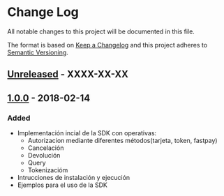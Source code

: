 # Change Log
All notable changes to this project will be documented in this file.

The format is based on [Keep a Changelog](http://keepachangelog.com/)
and this project adheres to [Semantic Versioning](http://semver.org/).

## [Unreleased] - XXXX-XX-XX

## [1.0.0] - 2018-02-14

### Added
- Implementación incial de la SDK con operativas:
	- Autorizacion mediante diferentes métodos(tarjeta, token, fastpay)
	- Cancelación
	- Devolución
	- Query
	- Tokenizacióm
- Intrucciones de instalación y ejecución
- Ejemplos para el uso de la SDK


[Unreleased]: https://github.com/Sipay/python-sdk/compare/develop...1.0.0
[1.0.0]: https://github.com/Sipay/python-sdk/compare/1.0.0...c07cf438db0db30207881482c7e8fc3df2ba2c56


